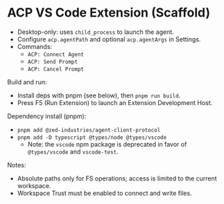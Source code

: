# ACP VS Code Extension (Scaffold)

- Desktop-only: uses `child_process` to launch the agent.
- Configure `acp.agentPath` and optional `acp.agentArgs` in Settings.
- Commands:
  - `ACP: Connect Agent`
  - `ACP: Send Prompt`
  - `ACP: Cancel Prompt`

Build and run:

- Install deps with pnpm (see below), then `pnpm run build`.
- Press F5 (Run Extension) to launch an Extension Development Host.

Dependency install (pnpm):

- `pnpm add @zed-industries/agent-client-protocol`
- `pnpm add -D typescript @types/node @types/vscode`
  - Note: the `vscode` npm package is deprecated in favor of `@types/vscode` and `vscode-test`.

Notes:

- Absolute paths only for FS operations; access is limited to the current workspace.
- Workspace Trust must be enabled to connect and write files.

